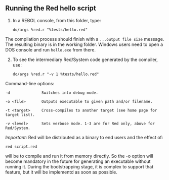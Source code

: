 Running the Red hello script
------------------------

1. In a REBOL console, from this folder, type:

    `do/args %red.r "%tests/hello.red"`

The compilation process should finish with a `...output file size` message. The resulting binary is in the working folder. Windows users need to open a DOS console and run `hello.exe` from there.

2. To see the intermediary Red/System code generated by the compiler, use:

    `do/args %red.r "-v 1 %tests/hello.red"`


Command-line options:

    -d				Switches into debug mode.
    
    -o <file>		Outputs executable to given path and/or filename.
    
    -t <target>		Cross-compiles to another target (see home page for target list).
    
    -v <level>		Sets verbose mode. 1-3 are for Red only, above for Red/System.
    

*Important*: Red will be distributed as a binary to end users and the effect of:

    red script.red
    
will be to compile and run it from memory directly. So the -o option will become mandatory in the future for generating an executable without running it. During the bootstrapping stage, it is complex to support that feature, but it will be implementd as soon as possible.